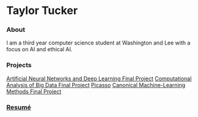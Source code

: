 # Taylor Tucker
### About

I am a third year computer science student at Washington and Lee with a focus on AI and ethical AI.

### Projects

[Artificial Neural Networks and Deep Learning Final Project](tuckert23.github.io/ANN-Final-Project)
[Computational Analysis of Big Data Final Project](tuckert23.github.io/Big-Data-Final-Project)
[Picasso](tuckert23.github.io/Picasso)
[Canonical Machine-Learning Methods Final Project](tuckert23.github.io/final_project)


### [Resumé](google.com)
